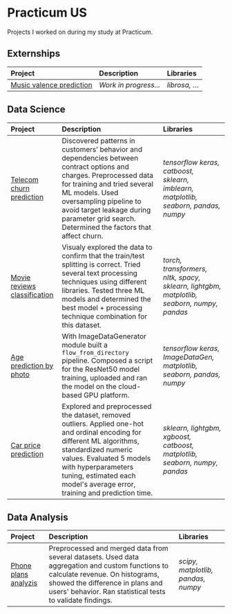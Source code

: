 # Practicum US
Projects I worked on during my study at Practicum.
## Externships
| Project | Description | Libraries  |
|:- |:- |:- |
|[Music valence prediction](https://github.com/WanomiR/practicum/tree/main/Externship%20projects/Music%20valence%20prediction)| *Work in progress...* |*librosa, …*|

## Data Science
| Project | Description | Libraries  |
|:- |:- |:- |
|[Telecom churn prediction](https://github.com/WanomiR/practicum/blob/main/DS%20projects/Telecom%20churn%20prediction/telecom-churn-prediction.ipynb)| Discovered patterns in customers’ behavior and dependencies between contract options and charges. Preprocessed data for training and tried several ML models. Used oversampling pipeline to avoid target leakage during parameter grid search. Determined the factors that affect churn. |*tensorflow keras, catboost, sklearn, imblearn, matplotlib, seaborn, pandas, numpy*|
|[Movie reviews classification](https://github.com/WanomiR/practicum/blob/main/DS%20projects/Movie%20reviews%20classification/movie-reviews-classification.ipynb)| Visualy explored the data to confirm that the train/test splitting is correct. Tried several text processing techniques using different libraries. Tested three ML models and determined the best model + processing technique combination for this dataset. | *torch, transformers, nltk, spacy, sklearn, lightgbm, matplotlib, seaborn, numpy, pandas*|
|[Age prediction by photo](https://github.com/WanomiR/practicum/blob/main/DS%20projects/Age%20prediction%20by%20photo/age-prediction.ipynb)| With ImageDataGenerator module built a `flow_from_directory` pipeline. Composed a script for the ResNet50 model training, uploaded and ran the model on the cloud-based GPU platform. | *tensorflow keras, ImageDataGen, matplotlib, seaborn, pandas, numpy*|
|[Car price prediction](link)| Explored and preprocessed the dataset, removed outliers. Applied one-hot and ordinal encoding for different ML algorithms, standardized numeric values. Evaluated 5 models with hyperparameters tuning, estimated each model's average error, training and prediction time.  | *sklearn, lightgbm, xgboost, catboost, matplotlib, seaborn, numpy, pandas* |

## Data Analysis
| Project | Description | Libraries  |
|:- |:- |:- |
|[Phone plans analyzis](https://github.com/WanomiR/practicum/blob/main/DA%20projects/Phone%20plans%20analyzis/phone-plans-analyzis.ipynb)| Preprocessed and merged data from several datasets. Used data aggregation and custom functions to calculate revenue. On histograms, showed the difference in plans and users' behavior. Ran statistical tests to validate findings. | *scipy, matplotlib, pandas, numpy* |
